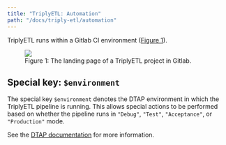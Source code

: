 ```yaml
---
title: "TriplyETL: Automation"
path: "/docs/triply-etl/automation"
---
```


TriplyETL runs within a Gitlab CI environment ([Figure 1](#figure-1)).

<figure id="figure-1">
  <img src="repository.png">
  <figcaption>Figure 1: The landing page of a TriplyETL project in Gitlab.</figcaption>
</figure>



## Special key: `$environment`

The special key `$environment` denotes the DTAP environment in which the TriplyETL pipeline is running.  This allows special actions to be performed based on whether the pipeline runs in `"Debug"`, `"Test"`, `"Acceptance"`, or `"Production"` mode.

See the [DTAP documentation](/docs/triply-etl/dtap) for more information.
